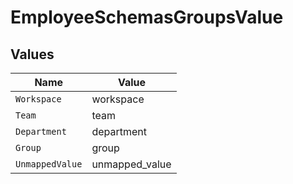 # EmployeeSchemasGroupsValue


## Values

| Name            | Value           |
| --------------- | --------------- |
| `Workspace`     | workspace       |
| `Team`          | team            |
| `Department`    | department      |
| `Group`         | group           |
| `UnmappedValue` | unmapped_value  |